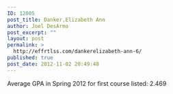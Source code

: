 ```yaml
---
ID: 12005
post_title: Danker,Elizabeth Ann
author: Joel DesArmo
post_excerpt: ""
layout: post
permalink: >
  http://effrtlss.com/dankerelizabeth-ann-6/
published: true
post_date: 2012-11-02 20:49:48
---
```

<p>Average GPA in Spring 2012 for first course listed: 2.469</p>